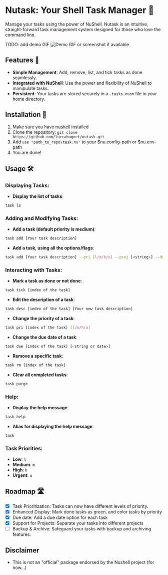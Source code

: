 # Nutask: Your Shell Task Manager 🌰

Manage your tasks using the power of NuShell. Nutask is an intuitive, straight-forward task management system designed for those who love the command line.

TODO: add demo GIF
![Demo GIF or screenshot if available](path-to-demo-image.gif)

## Features 🚀
- **Simple Management**: Add, remove, list, and tick tasks as done seamlessly.
- **Integrated with NuShell**: Use the power and flexibility of NuShell to manipulate tasks.
- **Persistent**: Your tasks are stored securely in a `.tasks.nuon` file in your home directory.

## Installation 💽
1. Make sure you have [nushell](https://www.nushell.sh) installed 
2. Clone the repository: `git clone https://github.com/luccahuguet/nutask.git`
3. Add `use "path_to_repo\task.nu"` to your $nu.config-path or $nu.env-path
4. You are done! 

## Usage 🛠️

### Displaying Tasks:
- **Display the list of tasks**: 
```bash
task ls
```

### Adding and Modifying Tasks:
- **Add a task (default priority is medium)**: 
```bash
task add [Your task description]
```
- **Add a task, using all the options/flags**: 
```bash
task add [Your task description] --pri [l/m/h/u] --proj [<string>] --due <string or date>
```

### Interacting with Tasks:
- **Mark a task as done or not done**: 
```bash
task tick [index of the task]
```
- **Edit the description of a task**: 
```bash
task desc [index of the task] [Your new task description]
```
- **Change the priority of a task**: 
```bash
task pri [index of the task] [l/m/h/u]
```
- **Change the due date of a task**: 
```bash
task due [index of the task] [<string or date>]
```
- **Remove a specific task**: 
```bash
task rm [index of the task]
```
- **Clear all completed tasks**: 
```bash
task purge
```

### Help:
- **Display the help message**: 
```bash
task help
```
- **Alias for displaying the help message**: 
```bash
task 
```

### Task Priorities:
- **Low**: 
`l`
- **Medium**: `m`
- **High**: `h`
- **Urgent**: `u`

## Roadmap 🛣️
- [x] Task Prioritization: Tasks can now have different levels of priority.
- [x] Enhanced Display: Mark done tasks as green, and color tasks by priority
- [x] Due date: Add a due date option for each task
- [x] Support for Projects: Separate your tasks into different projects
- [ ] Backup & Archive: Safeguard your tasks with backup and archiving features.

## Disclaimer
- This is not an "official" package endorsed by the Nushell project (for now...)
